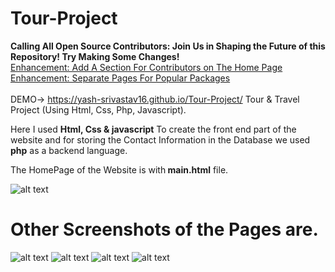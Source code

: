 # Tour-Project
<b>Calling All Open Source Contributors: Join Us in Shaping the Future of this Repository! Try Making Some Changes!</b> <br>
[Enhancement: Add A Section For Contributors on The Home Page ](https://github.com/Yash-srivastav16/Tour-Project/issues/10) <br>
[Enhancement: Separate Pages For Popular Packages ](https://github.com/Yash-srivastav16/Tour-Project/issues/9) <br><br>
DEMO-> https://yash-srivastav16.github.io/Tour-Project/
Tour &amp; Travel Project (Using Html, Css, Php, Javascript).

Here I used <b>Html, Css & javascript</b> To create the front end part of the website and for storing the Contact Information in the Database we used <b>php</b> as a backend language.

The HomePage of the Website is with<b> main.html</b> file.

![alt text](https://github.com/Yash-srivastav16/Tour-Project/blob/main/screenshot/home.PNG?raw=true)

<h1><b>Other Screenshots of the Pages are.</b></h1>

![alt text](https://github.com/Yash-srivastav16/Tour-Project/blob/main/screenshot/adventure.PNG?raw=true)
![alt text](https://github.com/Yash-srivastav16/Tour-Project/blob/main/screenshot/package1.PNG?raw=true)
![alt text](https://github.com/Yash-srivastav16/Tour-Project/blob/main/screenshot/contact.PNG?raw=true)
![alt text](https://github.com/Yash-srivastav16/Tour-Project/blob/main/screenshot/database_contact.PNG?raw=true)
